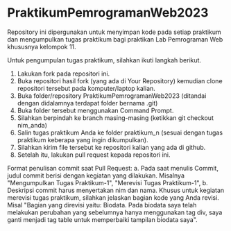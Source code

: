 # PraktikumPemrogramanWeb2023

Repository ini dipergunakan untuk menyimpan kode pada setiap praktikum dan mengumpulkan tugas praktikum bagi praktikan Lab Pemrograman Web khususnya kelompok 11.

Untuk pengumpulan tugas praktikum, silahkan ikuti langkah berikut.
1. Lakukan fork pada repositori ini.
2. Buka repositori hasil fork (yang ada di Your Repository) kemudian clone repositori tersebut pada komputer/laptop kalian.
3. Buka folder/repository PraktikumPemrogramanWeb2023 (ditandai dengan didalamnya terdapat folder bernama .git)
4. Buka folder tersebut menggunakan Command Prompt.
5. Silahkan berpindah ke branch masing-masing (ketikkan git checkout nim_anda)
6. Salin tugas praktikum Anda ke folder praktikum_n (sesuai dengan tugas praktikum keberapa yang ingin dikumpulkan).
7. Silahkan kirim file tersebut ke repositori kalian yang ada di github.
8. Setelah itu, lakukan pull request kepada repositori ini.

  Format penulisan commit saat Pull Request:
a. Pada saat menulis Commit, judul commit berisi dengan kegiatan yang dilakukan. Misalnya "Mengumpulkan Tugas Praktikum-1", "Merevisi Tugas Praktikum-1",
b. Deskripsi commit harus menyertakan nim dan nama. Khusus untuk kegiatan merevisi tugas praktikum, silahkan jelaskan bagian kode yang Anda revisi. Misal "Bagian yang direvisi yaitu: Biodata. Pada biodata saya telah melakukan perubahan yang sebelumnya hanya menggunakan tag div, saya ganti menjadi tag table untuk memperbaiki tampilan biodata saya".

